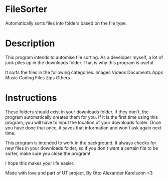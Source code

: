 # FileSorter
Automatically sorts files into folders based on the file type.

# Description
This program intends to automise file sorting. As a developer myself, a lot of junk piles up in the downloads folder. That is why this program is useful.

It sorts the files in the following categories:
	Images
	Videos
	Documents
	Apps
	Music
	Coding Files
	Zips
	Others

# Instructions
These folders should exist in your downloads folder. If they don't, the program automatically creates them for you.
If it is the first time using this program, you will have to input the location of your downloads folder. Once you have done that once, it saves that information and won't ask again next time.

This program is intended to work in the background. It always checks for new files in your downloads folder, so if you don't want a certain file to be sorter, make sure you close the program!

I hope this makes your life easier.


Made with love and part of UT project,
By Otto Alexander Karelsohn <3